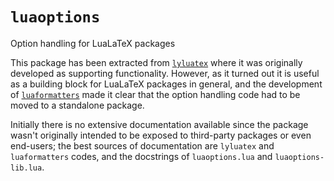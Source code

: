 # `luaoptions`
Option handling for LuaLaTeX packages

This package has been extracted from
[`lyluatex`](https://github.com/jperon/lyluatex) where it was originally
developed as supporting functionality. However, as it turned out it is useful
as a building block for LuaLaTeX packages in general, and the development of
[`luaformatters`](https://github.com/lualatex-tools/luaformatters) made it
clear that the option handling code had to be moved to a standalone package.

Initially there is no extensive documentation available since the package wasn't
originally intended to be exposed to third-party packages or even end-users;
the best sources of documentation are `lyluatex` and `luaformatters` codes,
and the docstrings of `luaoptions.lua` and `luaoptions-lib.lua`.
